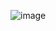 ![image](https://github.com/stevensusas/traderverse-project/assets/113653645/ae549ab5-ab5c-4d3a-b2b7-4f49a534317d)
